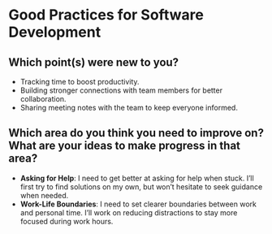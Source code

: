 # Good Practices for Software Development


## Which point(s) were new to you?

- Tracking time to boost productivity.
- Building stronger connections with team members for better collaboration.
- Sharing meeting notes with the team to keep everyone informed.

## Which area do you think you need to improve on? What are your ideas to make progress in that area?

- **Asking for Help**: I need to get better at asking for help when stuck. I’ll first try to find solutions on my own, but won’t hesitate to seek guidance when needed.
- **Work-Life Boundaries**: I need to set clearer boundaries between work and personal time. I’ll work on reducing distractions to stay more focused during work hours.
